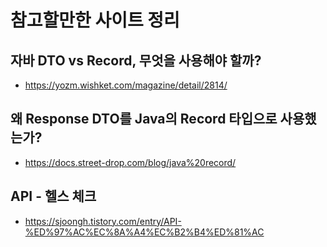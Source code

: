 # 참고할만한 사이트 정리

## 자바 DTO vs Record, 무엇을 사용해야 할까?
- https://yozm.wishket.com/magazine/detail/2814/

## 왜 Response DTO를 Java의 Record 타입으로 사용했는가?
- https://docs.street-drop.com/blog/java%20record/

## API - 헬스 체크
- https://sjoongh.tistory.com/entry/API-%ED%97%AC%EC%8A%A4%EC%B2%B4%ED%81%AC
